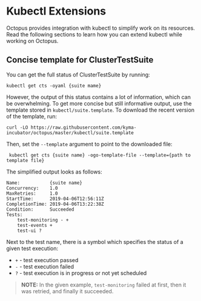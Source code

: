 # Kubectl Extensions

Octopus provides integration with kubectl to simplify work on its resources.
Read the following sections to learn how you can extend kubectl while working on Octopus.

## Concise template for ClusterTestSuite

You can get the full status of ClusterTestSuite by running:
```
kubectl get cts -oyaml {suite mame}
```
However, the output of this status contains a lot of information, which can be overwhelming. 
To get more concise but still informative output, use the template stored in `kubectl/suite.template`. 
To download the recent version of the template, run:
```
curl -LO https://raw.githubusercontent.com/kyma-incubator/octopus/master/kubectl/suite.template
```
Then, set the `--template` argument to point to the downloaded file:
```
 kubectl get cts {suite name} -ogo-template-file --template={path to template file}
```

The simplified output looks as follows:
```
Name:           {suite name}
Concurrency:    1.0
MaxRetries:     1.0
StartTime:      2019-04-06T12:56:11Z
CompletionTime: 2019-04-06T13:22:38Z
Condition:      Succeeded
Tests:
    test-monitoring - + 
    test-events +
    test-ui ?
```

Next to the test name, there is a symbol which specifies the status of a given test execution:
- `+` - test execution passed
- `-` - test execution failed
- `?` - test execution is in progress or not yet scheduled

>**NOTE:** In the given example, `test-monitoring` failed at first, then it was retried, and finally it succeeded.  